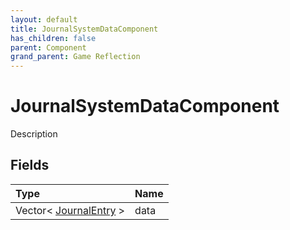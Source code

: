 ```yaml
---
layout: default
title: JournalSystemDataComponent
has_children: false
parent: Component
grand_parent: Game Reflection
---
```

# JournalSystemDataComponent
Description 

## Fields

| Type | Name |
|:-------------|:--------------|
| Vector< [JournalEntry](/docs/game-reflection/classes/journal_entry) > | data |

